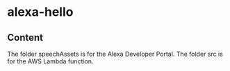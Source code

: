 # alexa-hello

## Content
The folder speechAssets is for the Alexa Developer Portal.
The folder src is for the AWS Lambda function.
